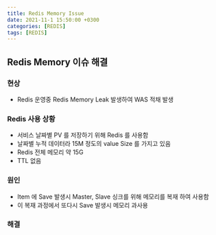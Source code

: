 ```yaml
---
title: Redis Memory Issue
date: 2021-11-1 15:50:00 +0300
categories: [REDIS]
tags: [REDIS]
---
```


## Redis Memory 이슈 해결
### 현상
- Redis 운영중 Redis Memory Leak 발생하여 WAS 적채 발생
### Redis 사용 상황
   - 서비스 날짜별 PV 를 저장하기 위해 Redis 를 사용함
   - 날짜별 누적 데이터라 15M 정도의 value Size 를 가지고 있음
   - Redis 전체 메모리 약 15G
   - TTL 없음
### 원인
   - Item 에 Save 발생시 Master, Slave 싱크를 위해 메모리를 복재 하여 사용함
   - 이 복재 과정에서 또다시 Save 발생시 메모리 과사용
### 해결

